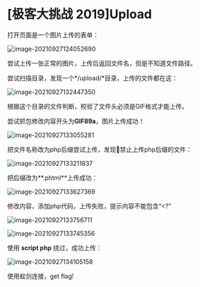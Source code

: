 # [极客大挑战 2019]Upload

打开页面是一个图片上传的表单：

![image-20210927124052690](https://i.loli.net/2021/09/27/pEjKrtZANokTLMS.png)

尝试上传一张正常的图片，上传后返回文件名，但是不知道文件路径。

尝试扫描目录，发现一个*/upload/*目录，上传的文件都在这：

![image-20210927132447350](https://i.loli.net/2021/09/27/xWKqLEUgAT8Jbv6.png)

根据这个目录的文件判断，校验了文件头必须是GIF格式才能上传。

尝试抓包修改内容开头为**GIF89a**，图片上传成功！

![image-20210927133055281](https://i.loli.net/2021/09/27/ybTf6gG32EYD1wO.png)



把文件名称改为php后缀尝试上传，发现🚫禁止上传php后缀的文件：

![image-20210927133211837](https://i.loli.net/2021/09/27/uRCgf1hKdtNrwMe.png)



把后缀改为**.phtml**上传成功：

![image-20210927133627369](https://i.loli.net/2021/09/27/fPWIGQxSHZkKjcM.png)



修改内容，添加php代码，上传失败，提示内容不能包含“<?”

![image-20210927133756711](https://i.loli.net/2021/09/27/xtp6E13W9y7JDzX.png)

![image-20210927133745356](https://i.loli.net/2021/09/27/gO26odyJAQplfDK.png)



使用 **script php** 绕过，成功上传：

![image-20210927134105158](https://i.loli.net/2021/09/27/cUK8fXz3OAruwVH.png)



使用蚁剑连接，get flag!

